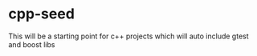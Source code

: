 # cpp-seed
This will be a starting point for c++ projects which will auto include gtest and boost libs
